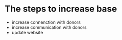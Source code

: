 # The steps to increase base
- increase connenction with donors
- increase communication with donors
- update website

